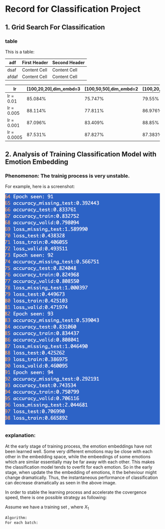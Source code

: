 # Record for Classification Project

## 1. Grid Search For Classification
### table

This is a table:

   adf|First Header  | Second Header
---|------------- | -------------
   dsaf|Content Cell  | Content Cell
   afdaf|Content Cell  | Content Cell

lr|[100,20,20],dim_embd=3|[100,50,50],dim_embd=2|[100,20,20],dim_embd=3|[100,50,50],dim_embd=3
---------|-----------------|----------------------| ---------------------|----------------------
lr = 0.01| 85.084%| 75.747%| 79.55%| 76.835%
lr = 0.005|88.114%| 77.811%|86.976%| 76.839% 
lr = 0.001|87.096%|83.409%|88.85%|88.484%
lr = 0.0005|87.531%|87.827%|87.383%|87.568%

## 2. Analysis of Training Classification Model with Emotion Embedding

### Phenomenon: The trainig process is very unstable.
For example, here is a screenshot:

![General preferences pane](./figs/screen1.png)

### explanation:
At the early stage of training process, the emotion embeddings have not been learned well. Some very different emotions may be close with each other in the embedding space, while the embeedings of some emotions which are similar essentially may be far away with each other. This makes the classification model tends to overfit for each emotion. So in the early stage, when update the the embedding of emotions, it the beheviour might change dramatically. Thus, the instantaneous performance of classification can decrease dramatically as seen in the above image. 

In order to stable the learning process and accelerate the covergence speed, there is one possible strategy as following:

Assume we have a training set <math>X={X_1,X_2}</math>, where $X_1$

```
Algorithm:
For each batch:
	

```









